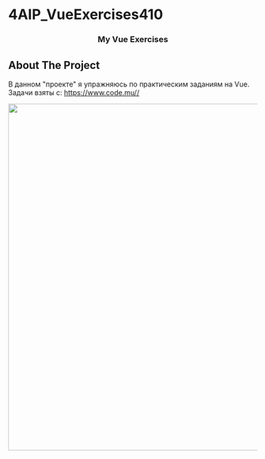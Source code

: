 # 4AIP_VueExercises410

  <h3 align="center">My Vue Exercises</h3>
  
  ## About The Project
  В данном "проекте" я упражняюсь по практическим заданиям на Vue. Задачи взяты с: https://www.code.mu//
  
<div id="header" align="center">
  <img src="https://media.giphy.com/media/1zY5VTU1tsfcrOkoK3/giphy.gif" width="700"/>
</div>
